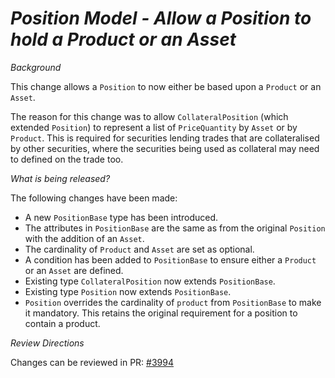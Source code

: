 # *Position Model - Allow a Position to hold a Product or an Asset*

_Background_

This change allows a `Position` to now either be based upon a `Product` or an `Asset`.

The reason for this change was to allow `CollateralPosition` (which extended `Position`) to represent a list of `PriceQuantity` by `Asset` or by `Product`. 
This is required for securities lending trades that are collateralised by other securities, where the securities being used as collateral may need to defined on the trade too.

_What is being released?_

The following changes have been made:

- A new `PositionBase` type has been introduced.
- The attributes in `PositionBase` are the same as from the original `Position` with the addition of an `Asset`.
- The cardinality of `Product` and `Asset` are set as optional.
- A condition has been added to `PositionBase` to ensure either a `Product` or an `Asset` are defined.
- Existing type `CollateralPosition` now extends `PositionBase`.
- Existing type `Position` now extends `PositionBase`.
- `Position` overrides the cardinality of `product` from `PositionBase` to make it mandatory. This retains the original requirement for a position to contain a product.

_Review Directions_

Changes can be reviewed in PR: [#3994](https://github.com/finos/common-domain-model/pull/3994)
